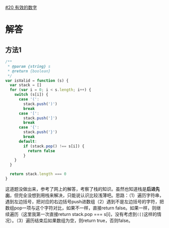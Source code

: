 [#20 有效的数字](https://leetcode-cn.com/problems/valid-parentheses/)

# 解答

## 方法1

```javascript
/**
 * @param {string} s
 * @return {boolean}
 */
var isValid = function (s) {
  var stack = []
  for (var i = 0; i < s.length; i++) {
    switch (s[i]) {
      case '(':
        stack.push(')')
        break
      case '[':
        stack.push(']')
        break
      case '{':
        stack.push('}')
        break
      default:
        if (stack.pop() !== s[i]) {
          return false
        }
    }
  }

  return stack.length === 0
}
```

这道题没做出来，参考了网上的解答，考察了栈的知识。虽然也知道栈是**后进先出**，但完全没想到用栈来解决，只能说认识比较浅薄吧。思路：（1）遍历字符串，遇到左边括号，把对应的右边括号push进数组（2）遇到不是左边括号的字符，把数组pop一项与这个字符对比，如果不一样，直接return false。如果一样，则继续遍历（这里我第一次直接return stack.pop === s[i]，没有考虑到`([]`这样的情况）。（3）遍历结束后如果数组为空，则return true，否则false。